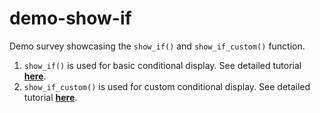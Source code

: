 # demo-show-if

Demo survey showcasing the `show_if()` and `show_if_custom()` function.

1.  `show_if()` is used for basic conditional display. See detailed tutorial <a href="https://surveydown.org/config#basic-conditional-display" target="_blank">**here**</a>.
2.  `show_if_custom()` is used for custom conditional display. See detailed tutorial <a href="https://surveydown.org/config#custom-conditional-display" target="_blank">**here**</a>.
